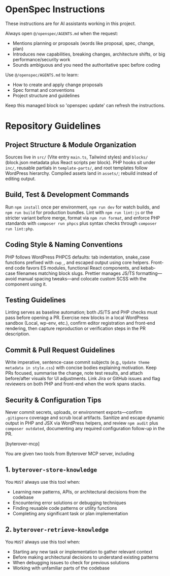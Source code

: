 <!-- OPENSPEC:START -->
# OpenSpec Instructions

These instructions are for AI assistants working in this project.

Always open `@/openspec/AGENTS.md` when the request:
- Mentions planning or proposals (words like proposal, spec, change, plan)
- Introduces new capabilities, breaking changes, architecture shifts, or big performance/security work
- Sounds ambiguous and you need the authoritative spec before coding

Use `@/openspec/AGENTS.md` to learn:
- How to create and apply change proposals
- Spec format and conventions
- Project structure and guidelines

Keep this managed block so 'openspec update' can refresh the instructions.

<!-- OPENSPEC:END -->

# Repository Guidelines

## Project Structure & Module Organization
Sources live in `src/` (Vite entry `main.ts`, Tailwind styles) and `blocks/` (block.json metadata plus React scripts per block). PHP hooks sit under `inc/`, reusable partials in `template-parts/`, and root templates follow WordPress hierarchy. Compiled assets land in `assets/`; rebuild instead of editing output.

## Build, Test & Development Commands
Run `npm install` once per environment, `npm run dev` for watch builds, and `npm run build` for production bundles. Lint with `npm run lint:js` or the stricter variant before merge, format via `npm run format`, and enforce PHP standards with `composer run phpcs` plus syntax checks through `composer run lint:php`.

## Coding Style & Naming Conventions
PHP follows WordPress PHPCS defaults: tab indentation, snake_case functions prefixed with `cwp_`, and escaped output using core helpers. Front-end code favors ES modules, functional React components, and kebab-case filenames matching block slugs. Prettier manages JS/TS formatting—avoid manual spacing tweaks—and colocate custom SCSS with the component using it.

## Testing Guidelines
Linting serves as baseline automation; both JS/TS and PHP checks must pass before opening a PR. Exercise new blocks in a local WordPress sandbox (Local, wp-env, etc.), confirm editor registration and front-end rendering, then capture reproduction or verification steps in the PR description.

## Commit & Pull Request Guidelines
Write imperative, sentence-case commit subjects (e.g., `Update theme metadata in style.css`) with concise bodies explaining motivation. Keep PRs focused, summarise the change, note test results, and attach before/after visuals for UI adjustments. Link Jira or GitHub issues and flag reviewers on both PHP and front-end when the work spans stacks.

## Security & Configuration Tips
Never commit secrets, uploads, or environment exports—confirm `.gitignore` coverage and scrub local artifacts. Sanitize and escape dynamic output in PHP and JSX via WordPress helpers, and review `npm audit` plus `composer outdated`, documenting any required configuration follow-up in the PR.

[byterover-mcp]

You are given two tools from Byterover MCP server, including
## 1. `byterover-store-knowledge`
You `MUST` always use this tool when:

+ Learning new patterns, APIs, or architectural decisions from the codebase
+ Encountering error solutions or debugging techniques
+ Finding reusable code patterns or utility functions
+ Completing any significant task or plan implementation

## 2. `byterover-retrieve-knowledge`
You `MUST` always use this tool when:

+ Starting any new task or implementation to gather relevant context
+ Before making architectural decisions to understand existing patterns
+ When debugging issues to check for previous solutions
+ Working with unfamiliar parts of the codebase